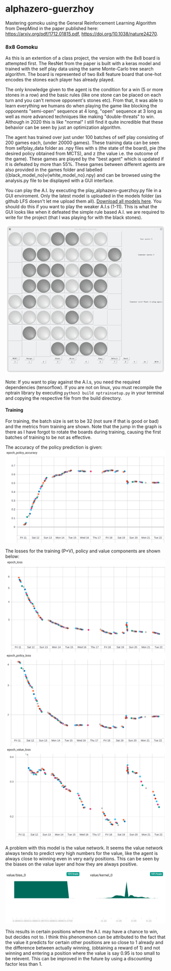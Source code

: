 # alphazero-guerzhoy

Mastering gomoku using the General Reinforcement Learning Algorithm from DeepMind in the paper published here: https://arxiv.org/pdf/1712.01815.pdf, https://doi.org/10.1038/nature24270. 

### 8x8 Gomoku
As this is an extention of a class project, the version with the 8x8 board is attempted first. The ResNet from the paper is built with a keras model and trained with the self play data using the same Monte-Carlo tree search algorithm. The board is represented of two 8x8 feature board that one-hot encodes the stones each player has already played.  

The only knowledge given to the agent is the condition for a win (5 or more stones in a row) and the basic rules (like one stone can be placed on each turn and you can't remove opponent's stones etc). From that, it was able to learn everything we humans do when playing the game like blocking the opponents "semi-open" sequence at 4 long, "open" sequence at 3 long as well as more advanced techniques like making "double-threats" to win. Although in 2020 this is like "normal" I still find it quite incredible that these behavior can be seen by just an optimization algorithm.  

The agent has trained over just under 100 batches of self play consisting of 200 games each, (under 20000 games). These training data can be seen from selfplay_data folder as .npy files with s (the state of the board), pie (the desired policy obtained from MCTS), and z (the value i.e. the outcome of the game). These games are played by the "best agent" which is updated if it is defeated by more than 55%. These games between different agents are also provided in the games folder and labelled ({black_model_no}v{white_model_no}.npy) and can be browsed using the analysis.py file to be displayed with a GUI interface.  

You can play the A.I. by executing the play_alphazero-guerzhoy.py file in a GUI enviroment. Only the latest model is uploaded in the models folder (as github LFS doesn't let me upload them all). <a href="https://mega.nz/folder/RpslnQKC#RKD-IWw6RZZHDS3ldM7suA">Download all models here</a>. You should do this if you want to play the weaker A.I.s (1-11). This is what the GUI looks like when it defeated the simple rule based A.I. we are required to write for the project (that I was playing for with the black stones).  

![Image of the GUI](images/defeated-simple-ai.png)

Note: If you want to play against the A.I.s, you need the required dependencies (tensorflow). If you are not on linux, you must recompile the nptrain library by executing `python3 build nptrainsetup.py` in your terminal and copying the respective file from the build directory.  

#### Training
For training, the batch size is set to be 32 (not sure if that is good or bad) and the metrics from training are shown. Note that the jump in the graph is there as I have forgot to rotate the boards during training, causing the first batches of training to be not as effective.

The accuracy of the policy prediction is given:  
![Image of policy accuracy](images/acc.png)  

The losses for the training (P+V), policy and value components are shown below:  
![Image of total loss](images/loss.png)  
![Image of policy loss](images/ploss.png)  
![Image of value loss](images/vloss.png)  
  
A problem with this model is the value network. It seems the value network always tends to predict very high numbers for the value, like the agent is always close to winning even in very early positions. This can be seen by the biases on the value layer and how they are always positive.  

![Image of value layer](images/val-layer.png)  

This results in certain positions where the A.I. may have a chance to win, but decides not to. I think this phenomenon can be attributed to the fact that the value it predicts for certain other positions are so close to 1 already and the difference between actually winning, (obtaining a reward of 1) and not winning and entering a position where the value is say 0.95 is too small to be relevent. This can be improved in the future by using a discounting factor less than 1.

